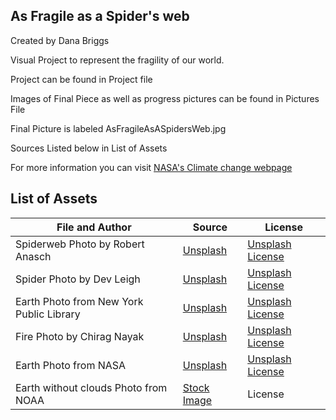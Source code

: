 ## As Fragile as a Spider's web

Created by Dana Briggs

Visual Project to represent the fragility of our world. 

Project can be found in Project file 

Images of Final Piece as well as progress pictures can be found in Pictures File

Final Picture is labeled AsFragileAsASpidersWeb.jpg

Sources Listed below in List of Assets

For more information you can visit [NASA's Climate change webpage](https://science.nasa.gov/climate-change/what-is-climate-change/)

## List of Assets

|File and Author|Source|License|
|--|--|--|
|Spiderweb Photo by Robert Anasch|[Unsplash](https://unsplash.com/photos/shallow-focus-photography-of-spider-web-h7dl6upIOOs)|[Unsplash License](https://unsplash.com/license)|
|Spider Photo by Dev Leigh|[Unsplash](https://unsplash.com/photos/closeup-photography-of-brown-spider-aLDuLRjZknE)|[Unsplash License](https://unsplash.com/license)|
|Earth Photo from New York Public Library|[Unsplash](https://unsplash.com/photos/planet-earth-close-up-photography-yEauzeZU6xo)|[Unsplash License](https://unsplash.com/license)|
|Fire Photo by Chirag Nayak|[Unsplash](https://unsplash.com/photos/red-flame-iZwQbx4T8bQ)|[Unsplash License](https://unsplash.com/license)|
|Earth Photo from NASA| [Unsplash](https://unsplash.com/photos/earth-with-clouds-above-the-african-continent-vhSz50AaFAs)|[Unsplash License](https://unsplash.com/license)|
|Earth without clouds Photo from NOAA|[Stock Image](https://sos.noaa.gov/ftp_mirror/land/blue_marble/earth_vegetation/media/thumbnail_big.jpg)|License|
